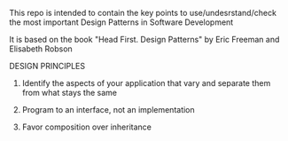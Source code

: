 This repo is intended to contain the key points to use/undesrstand/check the most important Design Patterns in Software Development

It is based on the book "Head First. Design Patterns" by Eric Freeman and Elisabeth Robson


DESIGN PRINCIPLES

1. Identify the aspects of your application that vary and separate them from what stays the same

2. Program to an interface, not an implementation

3. Favor composition over inheritance
